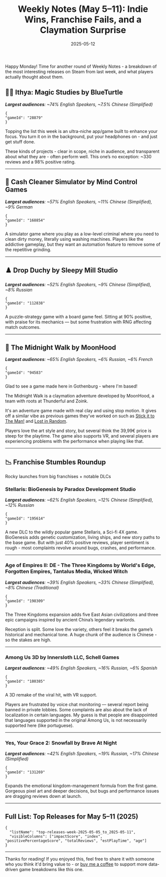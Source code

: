 ﻿---
title: "Weekly Notes (May 5–11): Indie Wins, Franchise Fails, and a Claymation Surprise"
slug: "weekly-notes-2025-05-05"
date: "2025-05-12"
category: "Weekly Notes"
description: "A claymation adventure from Gothenburg, literal money laundering, and multiple big-name DLCs with rough launches. Here's what Steam players actually thought — language by language."
tags: ["Weekly Notes", "Steam Reviews", "Game Analysis", "Audience Breakdown", "Indie Games", "Simulator", "Early Access", "DLC", "Stellaris", "Among Us", "Ithya", "Cash Cleaner Simulator", "Yes Your Grace", "The Midnight Walk", "Drop Duchy", "Age of Empires II"]
image: "https://media.githubusercontent.com/media/NiklasBorglund/niklasnotes-blog/main/posts/weekly-notes-2025-05-05/hero.jpg"
---

Happy Monday! Time for another round of Weekly Notes - a breakdown of the most interesting releases on Steam from last week, and what players actually thought about them.

## 🧙‍♂️ Ithya: Magic Studies by BlueTurtle
***Largest audiences**: ~74% English Speakers, ~7.5% Chinese (Simplified)*

```condensedgamecard
{
"gameId": "28879"
}
```

Topping the list this week is an ultra-niche app/game built to enhance your focus. You turn it on in the background, put your headphones on - and just get stuff done.

These kinds of projects - clear in scope, niche in audience, and transparent about what they are - often perform well.
This one’s no exception: ~330 reviews and a 98% positive rating.

---

## 💸 Cash Cleaner Simulator by Mind Control Games
***Largest audiences**: ~57% English Speakers, ~11% Chinese (Simplified), ~9% German*

```condensedgamecard
{
"gameId": "168854"
}
```

A simulator game where you play as a low-level criminal where you need to clean dirty money, literally using washing machines.
Players like the addictive gameplay, but they want an automation feature to remove some of the repetitive grinding.

---

## ♟️ Drop Duchy by Sleepy Mill Studio
***Largest audiences**: ~52% English Speakers, ~9% Chinese (Simplified), ~8% Russian*

```condensedgamecard
{
"gameId": "112838"
}
```

A puzzle-strategy game with a board game feel. Sitting at 90% positive, with praise for its mechanics — but some frustration with RNG affecting match outcomes.

---

## 🧱 The Midnight Walk by MoonHood
***Largest audiences**: ~65% English Speakers, ~6% Russian, ~6% French*

```condensedgamecard
{
"gameId": "94583"
}
```

Glad to see a game made here in Gothenburg - where I'm based!

The Midnight Walk is a claymation adventure developed by MoonHood, a team with roots at Thunderful and Zoink.

It's an adventure game made with real clay and using stop motion. It gives off a similar vibe as previous games they've worked on such as [Stick it to The Man!](https://niklasnotes.com/dashboard/game/89397/stick_it_to_the_man) and [Lost in Random](https://niklasnotes.com/dashboard/game/119799/lost_in_randomtm).

Players love the art style and story, but several think the 39,99€ price is steep for the playtime. The game also supports VR, and several players are experiencing problems with the performance when playing like that.

---

## 📉 Franchise Stumbles Roundup

Rocky launches from big franchises + notable DLCs

### Stellaris: BioGenesis by Paradox Development Studio
***Largest audiences**: ~62% English Speakers, ~12% Chinese (Simplified), ~12% Russian*

```condensedgamecard
{
"gameId": "195614"
}
```

A new DLC to the wildly popular game Stellaris, a Sci-fi 4X game. BioGenesis adds genetic customization, living ships, and new story paths to the base game.
But with just 40% positive reviews, player sentiment is rough - most complaints revolve around bugs, crashes, and performance.

---

### Age of Empires II: DE - The Three Kingdoms by World's Edge, Forgotten Empires, Tantalus Media, Wicked Witch
***Largest audiences**: ~39% English Speakers, ~33% Chinese (Simplified), ~8% Chinese (Traditional)*

```condensedgamecard
{
"gameId": "198309"
}
```

The Three Kingdoms expansion adds five East Asian civilizations and three epic campaigns inspired by ancient China’s legendary warlords.

Reception is split. Some love the variety, others feel it breaks the game’s historical and mechanical tone.
A huge chunk of the audience is Chinese - so the stakes are high.

---

### Among Us 3D by Innersloth LLC, Schell Games
***Largest audiences**: ~49% English Speakers, ~16% Russian, ~6% Spanish*

```condensedgamecard
{
"gameId": "180385"
}
```

A 3D remake of the viral hit, with VR support.

Players are frustrated by voice chat monitoring — several report being banned in private lobbies.
Some complaints are also about the lack of localization in certain languages. My guess is that people are disappointed that languages supported in the original Among Us, is not necessarily supported here (like portuguese).

---

### Yes, Your Grace 2: Snowfall by Brave At Night
***Largest audiences**: ~42% English Speakers, ~19% Russian, ~17% Chinese (Simplified)*

```condensedgamecard
{
"gameId": "131269"
}
```

Expands the emotional kingdom-management formula from the first game.
Gorgeous pixel art and deeper decisions, but bugs and performance issues are dragging reviews down at launch.

---

## Full List: Top Releases for May 5–11 (2025)

```customlist
{
  "listName": "top-releases-week-2025-05-05_to_2025-05-11",
  "visibleColumns": ["impactScore", "index", "positivePercentageScore", "totalReviews", "estPlayTime", "age"]
}
```

---

Thanks for reading!
If you enjoyed this, feel free to share it with someone who you think it'd bring value to - or [buy me a coffee](https://buymeacoffee.com/niklasnotes) to support more data-driven game breakdowns like this one.
